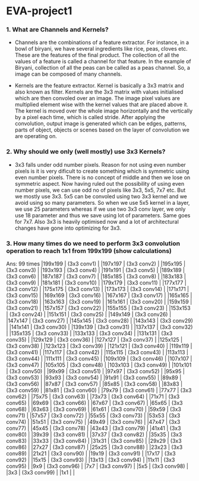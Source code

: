 # EVA-project1

### 1. What are Channels and Kernels?
- Channels are the combinations of a feature extractor. For instance, in a bowl of biryani, we have several ingredients like rice, peas, cloves etc. These are the features of the final product. The collection of all the values of a feature is called a channel for that feature. In the example of Biryani, collection of all the peas can be called as a peas channel. So, a image can be composed of many channels.

 - Kernels are the feature extractor. Kernel is basically a 3x3 matrix and also known as filter. Kernels are the 3x3 matrix with values initialised which are then convoled over an image. The image pixel values are multiplied element wise with the kernel values that are placed above it. The kernel is moved over the whole image horizontally and the vertically by a pixel each time, which is called stride. After applying the convolution, output image is generated which can be edges, patterns, parts of object, objects or scenes based on the layer of convolution we are operating on.


### 2. Why should we only (well mostly) use 3x3 Kernels?

- 3x3 falls under odd number pixels. Reason for not using even number pixels is it is very dificult to create something which is symmetric using even number pixels. There is no concept of middle and then we lose on symmetric aspect. Now having ruled out the possibility of using even number pixels, we can use odd no of pixels like 3x3, 5x5, 7x7 etc. But we mostly use 3x3. 5x5 can be convoled using two 3x3 kernel and we avoid using so many parameters. So when we use 5x5 kernel in a layer, we use 25 parameters whereas if we use two 3x3 conv layer, we only use 18 parameter and thus we save using lot of parameters. Same goes for 7x7. Also 3x3 is heavily optimised now and a lot of architectural changes have gone into optimizing for 3x3.


### 3. How many times do we need to perform 3x3 convolution operation to reach 1x1 from 199x199 (show calculations)
Ans: 99 times
|199x199 | (3x3 conv1)  |
|197x197 | (3x3 conv2)  |
|195x195 | (3x3 conv3)  |
|193x193 | (3x3 conv4)  |
|191x191 | (3x3 conv5)  |
|189x189 | (3x3 conv6)  |
|187x187 | (3x3 conv7)  |
|185x185 | (3x3 conv8)  |
|183x183 | (3x3 conv9)  |
|181x181 | (3x3 conv10) |
|179x179 | (3x3 conv11) |
|177x177 | (3x3 conv12) |
|175x175 | (3x3 conv13) |
|173x173 | (3x3 conv14) |
|171x171 | (3x3 conv15) |
|169x169 | (3x3 conv16) |
|167x167 | (3x3 conv17) |
|165x165 | (3x3 conv18) |
|163x163 | (3x3 conv19) |
|161x161 | (3x3 conv20) |
|159x159 | (3x3 conv21) |
|157x157 | (3x3 conv22) |
|155x155 | (3x3 conv23) |
|153x153 | (3x3 conv24) |
|151x151 | (3x3 conv25) |
|149x149 | (3x3 conv26) |
|147x147 | (3x3 conv27) |
|145x145 | (3x3 conv28) |
|143x143 | (3x3 conv29) |
|141x141 | (3x3 conv30) |
|139x139 | (3x3 conv31) |
|137x137 | (3x3 conv32) |
|135x135 | (3x3 conv33) |
|133x133 | (3x3 conv34) |
|131x131 | (3x3 conv35) |
|129x129 | (3x3 conv36) |
|127x127 | (3x3 conv37) |
|125x125 | (3x3 conv38) |
|123x123 | (3x3 conv39) |
|121x121 | (3x3 conv40) |
|119x119 | (3x3 conv41) |
|117x117 | (3x3 conv42) |
|115x115 | (3x3 conv43) |
|113x113 | (3x3 conv44) |
|111x111 | (3x3 conv45) |
|109x109 | (3x3 conv46) |
|107x107 | (3x3 conv47) |
|105x105 | (3x3 conv48) |
|103x103 | (3x3 conv49) |
|101x101 | (3x3 conv50) |
|99x99   | (3x3 conv51) |
|97x97   | (3x3 conv52) |
|95x95   | (3x3 conv53) |
|93x93   | (3x3 conv54) |
|91x91   | (3x3 conv55) |
|89x89   | (3x3 conv56) |
|87x87   | (3x3 conv57) |
|85x85   | (3x3 conv58) |
|83x83   | (3x3 conv59) |
|81x81   | (3x3 conv60) |
|79x79   | (3x3 conv61) |
|77x77   | (3x3 conv62) |
|75x75   | (3x3 conv63) |
|73x73   | (3x3 conv64) |
|71x71   | (3x3 conv65) |
|69x69   | (3x3 conv66) |
|67x67   | (3x3 conv67) |
|65x65   | (3x3 conv68) |
|63x63   | (3x3 conv69) |
|61x61   | (3x3 conv70) |
|59x59   | (3x3 conv71) |
|57x57   | (3x3 conv72) |
|55x55   | (3x3 conv73) |
|53x53   | (3x3 conv74) |
|51x51   | (3x3 conv75) |
|49x49   | (3x3 conv76) |
|47x47   | (3x3 conv77) |
|45x45   | (3x3 conv78) |
|43x43   | (3x3 conv79) |
|41x41   | (3x3 conv80) |
|39x39   | (3x3 conv81) |
|37x37   | (3x3 conv82) |
|35x35   | (3x3 conv83) |
|33x33   | (3x3 conv84) |
|31x31   | (3x3 conv85) |
|29x29   | (3x3 conv86) |
|27x27   | (3x3 conv87) |
|25x25   | (3x3 conv88) |
|23x23   | (3x3 conv89) |
|21x21   | (3x3 conv90) |
|19x19   | (3x3 conv91) |
|17x17   | (3x3 conv92) |
|15x15   | (3x3 conv93) |
|13x13   | (3x3 conv94) |
|11x11   | (3x3 conv95) |
|9x9     | (3x3 conv96) |
|7x7     | (3x3 conv97) |
|5x5     | (3x3 conv98) |
|3x3     | (3x3 conv99) |
|1x1     |              |






